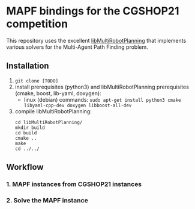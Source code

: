 # MAPF bindings for the CGSHOP21 competition

This repository uses the excellent [libMultiRobotPlanning](https://github.com/whoenig/libMultiRobotPlanning) that implements various solvers for the Multi-Agent Path Finding problem.

## Installation

1. `git clone [TODO]`
2. install prerequisites (python3) and libMultiRobotPlanning prerequisites (cmake, boost, lib-yaml, doxygen):
    - linux (debian) commands: `sudo apt-get install python3 cmake libyaml-cpp-dev doxygen libboost-all-dev`
3. compile libMultiRobotPlanning:
    ```
    cd libMultiRobotPlanning/
    mkdir build
    cd build
    cmake ..
    make
    cd ../../
    ```

## Workflow

### 1. MAPF instances from CGSHOP21 instances

### 2. Solve the MAPF instance